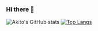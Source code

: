 ### Hi there 👋

![Akito's GitHub stats](https://github-readme-stats-ginkurenai.vercel.app/api?username=GinKuReNai&show_icons=true&theme=transparent&count_private=true)
[![Top Langs](https://github-readme-stats-ginkurenai.vercel.app/api/top-langs/?username=GinKuReNai&layout=compact)](https://github.com/anuraghazra/github-readme-stats)

<!--
**GinKuReNai/GinKuReNai** is a ✨ _special_ ✨ repository because its `README.md` (this file) appears on your GitHub profile.

Here are some ideas to get you started:

- 🔭 I’m currently working on ...
- 🌱 I’m currently learning ...
- 👯 I’m looking to collaborate on ...
- 🤔 I’m looking for help with ...
- 💬 Ask me about ...
- 📫 How to reach me: ...
- 😄 Pronouns: ...
- ⚡ Fun fact: ...
-->
